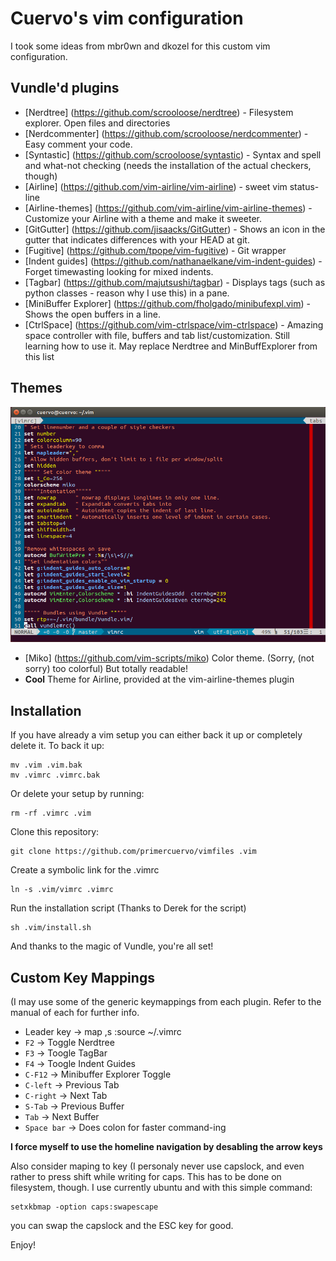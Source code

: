 Cuervo's vim configuration
=========================

I took some ideas from mbr0wn and dkozel for this custom vim configuration.

## Vundle'd plugins ##
* [Nerdtree] (https://github.com/scrooloose/nerdtree) - Filesystem explorer. Open files and directories
* [Nerdcommenter] (https://github.com/scrooloose/nerdcommenter) - Easy comment your code.
* [Syntastic] (https://github.com/scrooloose/syntastic) - Syntax and spell and what-not checking (needs the installation of the actual checkers, though)
* [Airline] (https://github.com/vim-airline/vim-airline) - sweet vim status-line
* [Airline-themes] (https://github.com/vim-airline/vim-airline-themes) - Customize your Airline with a theme and make it sweeter.
* [GitGutter] (https://github.com/jisaacks/GitGutter) - Shows an icon in the gutter that indicates differences with your HEAD at git.
* [Fugitive] (https://github.com/tpope/vim-fugitive) - Git wrapper
* [Indent guides] (https://github.com/nathanaelkane/vim-indent-guides) - Forget timewasting looking for mixed indents.
* [Tagbar] (https://github.com/majutsushi/tagbar) - Displays tags (such as python classes - reason why I use this) in a pane.
* [MiniBuffer Explorer] (https://github.com/fholgado/minibufexpl.vim) - Shows the open buffers in a line.
* [CtrlSpace] (https://github.com/vim-ctrlspace/vim-ctrlspace) - Amazing space controller with file, buffers and tab list/customization. Still learning how to use it. May replace Nerdtree and MinBuffExplorer from this list

## Themes ##
![Alt text](screenshot/screenshot.png?raw=true "This is how it looks like")
* [Miko] (https://github.com/vim-scripts/miko) Color theme. (Sorry, (not sorry) too colorful) But totally readable!
* **Cool** Theme for Airline, provided at the vim-airline-themes plugin

## Installation ##
If you have already a vim setup you can either back it up or completely delete it. To back it up:

    mv .vim .vim.bak
    mv .vimrc .vimrc.bak

Or delete your setup by running:

    rm -rf .vimrc .vim

Clone this repository:

    git clone https://github.com/primercuervo/vimfiles .vim

Create a symbolic link for the .vimrc

    ln -s .vim/vimrc .vimrc

Run the installation script (Thanks to Derek for the script)

    sh .vim/install.sh

And thanks to the magic of Vundle, you're all set!

## Custom Key Mappings ##
(I may use some of the generic keymappings from each plugin. Refer to the manual of each for further info.
* Leader key -> map ,s :source ~/.vimrc
* `F2` -> Toggle Nerdtree
* `F3` -> Toogle TagBar
* `F4` -> Toogle Indent Guides
* `C-F12` -> Minibuffer Explorer Toggle
* `C-left` -> Previous Tab
* `C-right` -> Next Tab
* `S-Tab` -> Previous Buffer
* `Tab` -> Next Buffer
* `Space bar` -> Does colon for faster command-ing

**I force myself to use the homeline navigation by desabling the arrow keys**

Also consider maping <ESC> to <CAPSLOCK> key (I personaly never use capslock, and even rather to press shift while writing for caps.
This has to be done on filesystem, though. I use currently ubuntu and with this simple command:

    setxkbmap -option caps:swapescape

you can swap the capslock and the ESC key for good.


Enjoy!
